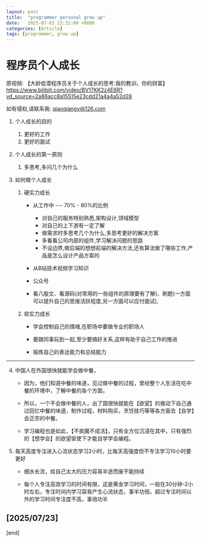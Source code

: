 ```yaml
---
layout: post
title:  "programmer personal grow up"
date:   2025-07-03 22:32:00 +0800
categories: [Article]
tags: [programmer, grow up]
---
```

# 程序员个人成长

原视频: 【大龄低潜程序员关于个人成长的思考:我的教训，你的财富】
<https://www.bilibili.com/video/BV17KK2z4E6R?vd_source=2a86acc8a15515e23cdd21a4a4a52d28>

如有侵权,请联系我: qiaoqiangv@126.com

1. 个人成长的目的

   1. 更好的工作
   2. 更好的面试

2. 个人成长的第一原则

   1. 多思考,多问几个为什么

3. 如何做个人成长

   1. 硬实力成长

      - 从工作中 --- 70% - 80%的比例
        - 对自己的服务特别熟悉,架构设计,领域模型
        - 对自己的上下游有一定了解
        - 做需求时多思考几个为什么,多思考更好的解决方案
        - 多看看公司内部的组件,学习解决问题的思路
        - 不设边界,做后端的想想前端的解决方法,还有算法做了哪些工作,产品是怎么设计产品方案的

      - 从B站技术视频学习知识

      - 公众号

      - 看八股文、看源码(对常用的一些组件的原理要有了解)、刷题(一方面可以提升自己的思维活跃程度,另一方面可以应付面试),

   2. 软实力成长

      - 学会控制自己的情绪,在职场中要做专业的职场人

      - 要跟同事玩到一起,至少要搞好关系,这样有助于自己工作的推进

      - 锻炼自己的表达能力和总结能力

--------------------------------------------
4. 中国人在外国很快就能学会做中餐，

      - 因为，他们知道中餐的味道，见过做中餐的过程，曾经整个人生活在吃中餐的环境中，了解中餐的各个方面，

      - 所以，一个不会做中餐的人，出了国很快就能在【欲望】的推动下自己通过回忆中餐的味道，制作过程，材料购买，烹饪技巧等等各方面去【自学】会正宗的中餐。

      - 学习编程也是如此，【不疯魔不成活】，只有全方位沉浸在其中，只有强烈的【想学会】的欲望驱使下才能自学学会编程。

5. 每天高度专注进入心流状态学习2小时，比每天高强度但不专注学习10小时要更好

      - 细水长流，给自己太大的压力容易半途而废不能持续

      - 每个人专注高效学习的时间有限，这是黄金学习时间，一般在30分钟-2小时左右，专注时间内学习容易产生心流状态，事半功倍。超过专注时间以外的学习时间专注度不高，事倍功半

[2025/07/23]
--------------------------------------------

[end]
